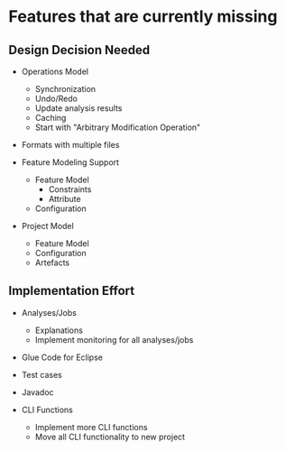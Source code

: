 # Features that are currently missing

## Design Decision Needed
* Operations Model
  * Synchronization
  * Undo/Redo
  * Update analysis results
  * Caching
  * Start with "Arbitrary Modification Operation"
  
* Formats with multiple files

* Feature Modeling Support
  * Feature Model
    * Constraints
    * Attribute
  * Configuration
	
* Project Model
  * Feature Model
  * Configuration
  * Artefacts
 
## Implementation Effort
* Analyses/Jobs
  * Explanations
  * Implement monitoring for all analyses/jobs
  
* Glue Code for Eclipse

* Test cases

* Javadoc

* CLI Functions
  * Implement more CLI functions
  * Move all CLI functionality to new project
